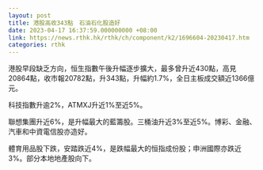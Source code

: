 ```yaml
---
layout: post
title: 港股高收343點　石油石化股造好
date: 2023-04-17 16:37:59.000000000 +08:00
link: https://news.rthk.hk/rthk/ch/component/k2/1696604-20230417.htm
categories: rthk
---
```


港股早段缺乏方向，恒生指數午後升幅逐步擴大，最多曾升近430點，高見20864點，收市報20782點，升343點，升幅約1.7%，全日主板成交額近1366億元。

科技指數升逾2%，ATMXJ升近1%至近5%。

聯想集團升近6%，是升幅最大的藍籌股。三桶油升近3%至近5%。博彩、金融、汽車和中資電信股亦造好。

體育用品股下跌，安踏跌近4%，是跌幅最大的恒指成份股；申洲國際亦跌近3%。部分本地地產股向下。
